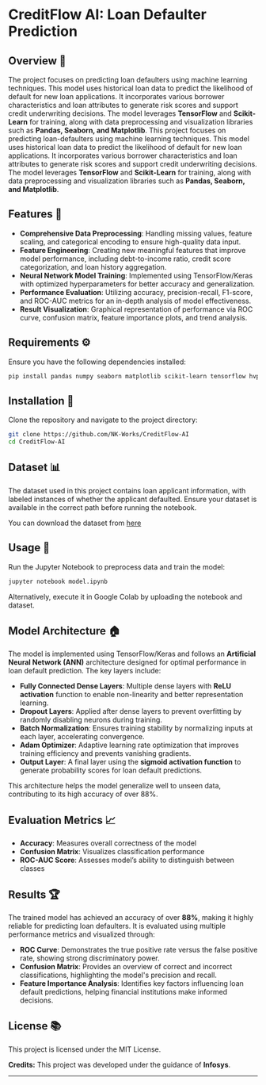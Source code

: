 # CreditFlow AI: Loan Defaulter Prediction

## Overview 💑

The project focuses on predicting loan defaulters using machine learning techniques. This model uses historical loan data to predict the likelihood of default for new loan applications. It incorporates various borrower characteristics and loan attributes to generate risk scores and support credit underwriting decisions. The model leverages **TensorFlow** and **Scikit-Learn** for training, along with data preprocessing and visualization libraries such as **Pandas, Seaborn, and Matplotlib**.
This project focuses on predicting loan-defaulters using machine learning techniques. This model uses historical loan data to predict the likelihood of default for new loan applications. It incorporates various borrower characteristics and loan attributes to generate risk scores and support credit underwriting decisions. The model leverages **TensorFlow** and **Scikit-Learn** for training, along with data preprocessing and visualization libraries such as **Pandas, Seaborn, and Matplotlib**.

## Features 📂

- **Comprehensive Data Preprocessing**: Handling missing values, feature scaling, and categorical encoding to ensure high-quality data input.
- **Feature Engineering**: Creating new meaningful features that improve model performance, including debt-to-income ratio, credit score categorization, and loan history aggregation.
- **Neural Network Model Training**: Implemented using TensorFlow/Keras with optimized hyperparameters for better accuracy and generalization.
- **Performance Evaluation**: Utilizing accuracy, precision-recall, F1-score, and ROC-AUC metrics for an in-depth analysis of model effectiveness.
- **Result Visualization**: Graphical representation of performance via ROC curve, confusion matrix, feature importance plots, and trend analysis.

## Requirements ⚙️

Ensure you have the following dependencies installed:

```bash
pip install pandas numpy seaborn matplotlib scikit-learn tensorflow hvplot
```

## Installation 💾

Clone the repository and navigate to the project directory:

```bash
git clone https://github.com/NK-Works/CreditFlow-AI
cd CreditFlow-AI
```

## Dataset 📊

The dataset used in this project contains loan applicant information, with labeled instances of whether the applicant defaulted. Ensure your dataset is available in the correct path before running the notebook.

You can download the dataset from [here](https://drive.google.com/file/d/1837s3zKxAIlWEACd7iqzqeNjDNVwlspl/view?usp=sharing)

## Usage 🚀

Run the Jupyter Notebook to preprocess data and train the model:

```bash
jupyter notebook model.ipynb
```

Alternatively, execute it in Google Colab by uploading the notebook and dataset.

## Model Architecture 🏠

The model is implemented using TensorFlow/Keras and follows an **Artificial Neural Network (ANN)** architecture designed for optimal performance in loan default prediction. The key layers include:

- **Fully Connected Dense Layers**: Multiple dense layers with **ReLU activation** function to enable non-linearity and better representation learning.
- **Dropout Layers**: Applied after dense layers to prevent overfitting by randomly disabling neurons during training.
- **Batch Normalization**: Ensures training stability by normalizing inputs at each layer, accelerating convergence.
- **Adam Optimizer**: Adaptive learning rate optimization that improves training efficiency and prevents vanishing gradients.
- **Output Layer**: A final layer using the **sigmoid activation function** to generate probability scores for loan default predictions.

This architecture helps the model generalize well to unseen data, contributing to its high accuracy of over 88%.

## Evaluation Metrics 📈

- **Accuracy**: Measures overall correctness of the model
- **Confusion Matrix**: Visualizes classification performance
- **ROC-AUC Score**: Assesses model’s ability to distinguish between classes

## Results 🏆

The trained model has achieved an accuracy of over **88%**, making it highly reliable for predicting loan defaulters. It is evaluated using multiple performance metrics and visualized through:

- **ROC Curve**: Demonstrates the true positive rate versus the false positive rate, showing strong discriminatory power.
- **Confusion Matrix**: Provides an overview of correct and incorrect classifications, highlighting the model's precision and recall.
- **Feature Importance Analysis**: Identifies key factors influencing loan default predictions, helping financial institutions make informed decisions.

## License 📚

This project is licensed under the MIT License.

**Credits:** This project was developed under the guidance of **Infosys**.

---
